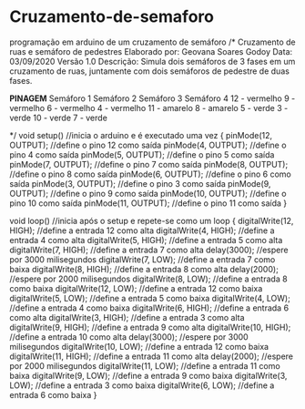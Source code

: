 # Cruzamento-de-semaforo
programação em arduino de um cruzamento de semáforo 
/*
Cruzamento de ruas e semáforo de pedestres
Elaborado por: Geovana Soares Godoy
Data: 03/09/2020
Versão 1.0
Descrição: Simula dois semáforos de 3 fases em um cruzamento de ruas, 
juntamente com dois semáforos de pedestre de duas fases.

********PINAGEM********
Semáforo 1 			Semáforo 2		Semáforo 3		Semáforo 4
12 - vermelho		9 - vermelho	6 - vermelho	4 - vermelho
11 - amarelo		8 - amarelo		5 - verde		  3 - verde
10 - verde			7 - verde

*/
void setup() //inicia o arduino e é executado uma vez
{
  pinMode(12, OUTPUT);	//define o pino 12 como saída
  pinMode(4, OUTPUT);	  //define o pino 4 como saída
  pinMode(5, OUTPUT);	  //define o pino 5 como saída
  pinMode(7, OUTPUT); 	//define o pino 7 como saída
  pinMode(8, OUTPUT);	  //define o pino 8 como saída
  pinMode(6, OUTPUT); 	//define o pino 6 como saída
  pinMode(3, OUTPUT);	  //define o pino 3 como saída
  pinMode(9, OUTPUT);	  //define o pino 9 como saída
  pinMode(10, OUTPUT);	//define o pino 10 como saída
  pinMode(11, OUTPUT);	//define o pino 11 como saída
}

void loop() //inicia após o setup e repete-se como um loop
{
  digitalWrite(12, HIGH);	//define a entrada 12 como alta
  digitalWrite(4, HIGH);	//define a entrada 4 como alta
  digitalWrite(5, HIGH);	//define a entrada 5 como alta
  digitalWrite(7, HIGH);	//define a entrada 7 como alta
  delay(3000);	//espere por 3000 milisegundos
  digitalWrite(7, LOW);		//define a entrada 7 como baixa
  digitalWrite(8, HIGH);	//define a entrada 8 como alta
  delay(2000);	//espere por 2000 milisegundos
  digitalWrite(8, LOW);		//define a entrada 8 como baixa
  digitalWrite(12, LOW);	//define a entrada 12 como baixa
  digitalWrite(5, LOW);		//define a entrada 5 como baixa
  digitalWrite(4, LOW);		//define a entrada 4 como baixa
  digitalWrite(6, HIGH);	//define a entrada 6 como alta
  digitalWrite(3, HIGH);	//define a entrada 3 como alta
  digitalWrite(9, HIGH);	//define a entrada 9 como alta
  digitalWrite(10, HIGH);	//define a entrada 10 como alta
  delay(3000);	//espere por 3000 milisegundos
  digitalWrite(10, LOW);	//define a entrada 12 como baixa
  digitalWrite(11, HIGH);	//define a entrada 11 como alta
  delay(2000);	//espere por 2000 milisegundos
  digitalWrite(11, LOW);	//define a entrada 11 como baixa
  digitalWrite(9, LOW);		//define a entrada 9 como baixa
  digitalWrite(3, LOW);		//define a entrada 3 como baixa
  digitalWrite(6, LOW);		//define a entrada 6 como baixa
}
